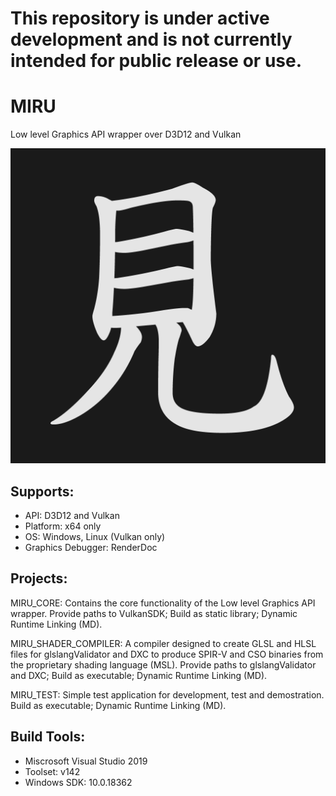 # This repository is under active development and is not currently intended for public release or use.

# MIRU
Low level Graphics API wrapper over D3D12 and Vulkan

![MIRU_LOGO](/logo.png)

## Supports:
- API: D3D12 and Vulkan
- Platform: x64 only
- OS: Windows, Linux (Vulkan only)
- Graphics Debugger: RenderDoc

## Projects:
MIRU_CORE: Contains the core functionality of the Low level Graphics API wrapper. Provide paths to VulkanSDK; Build as static library; Dynamic Runtime Linking (MD).

MIRU_SHADER_COMPILER: A compiler designed to create GLSL and HLSL files for glslangValidator and DXC to produce SPIR-V and CSO binaries from the proprietary shading language (MSL). Provide paths to glslangValidator and DXC; Build as executable; Dynamic Runtime Linking (MD).

MIRU_TEST: Simple test application for development, test and demostration. Build as executable; Dynamic Runtime Linking (MD).

## Build Tools:
- Miscrosoft Visual Studio 2019
- Toolset: v142 
- Windows SDK: 10.0.18362
